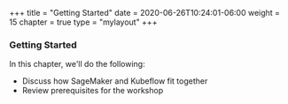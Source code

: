 +++
title = "Getting Started"
date = 2020-06-26T10:24:01-06:00
weight = 15
chapter = true
type = "mylayout"
+++

### Getting Started

In this chapter, we'll do the following:

* Discuss how SageMaker and Kubeflow fit together
* Review prerequisites for the workshop
